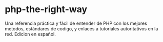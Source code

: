 # php-the-right-way
Una referencia práctica y fácil de entender de PHP con los mejores metodos, estándares de codigo, y enlaces a tutoriales autoritativos en la red. Edicion en español.
